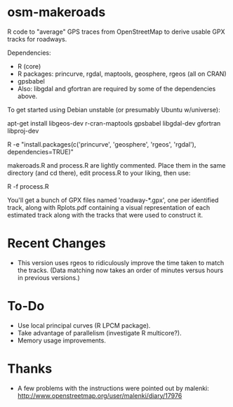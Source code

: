 osm-makeroads
=============

R code to "average" GPS traces from OpenStreetMap to derive usable GPX
tracks for roadways.

Dependencies:

* R (core)
* R packages: princurve, rgdal, maptools, geosphere, rgeos (all on CRAN)
* gpsbabel
* Also: libgdal and gfortran are required by some of the dependencies above.

To get started using Debian unstable (or presumably Ubuntu w/universe):

apt-get install libgeos-dev r-cran-maptools gpsbabel libgdal-dev gfortran libproj-dev

R -e "install.packages(c('princurve', 'geosphere', 'rgeos', 'rgdal'), dependencies=TRUE)"

makeroads.R and process.R are lightly commented.  Place them in the
same directory (and cd there), edit process.R to your liking, then use:

R -f process.R

You'll get a bunch of GPX files named 'roadway-*.gpx', one per
identified track, along with Rplots.pdf containing a visual
representation of each estimated track along with the tracks that were
used to construct it.

Recent Changes
==============

* This version uses rgeos to ridiculously improve the time taken to
  match the tracks.  (Data matching now takes an order of minutes
  versus hours in previous versions.)

To-Do
=====

* Use local principal curves (R LPCM package).
* Take advantage of parallelism (investigate R multicore?).
* Memory usage improvements.

Thanks
======

* A few problems with the instructions were pointed out by malenki:
  http://www.openstreetmap.org/user/malenki/diary/17976
